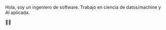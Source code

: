 Hola, soy un ingeniero de software. Trabajo en ciencia de datos/machine y AI aplicada.

✌🏾

<!---
andres-guzman/andres-guzman is a ✨ special ✨ repository because its `README.md` (this file) appears on your GitHub profile.
You can click the Preview link to take a look at your changes.
--->
